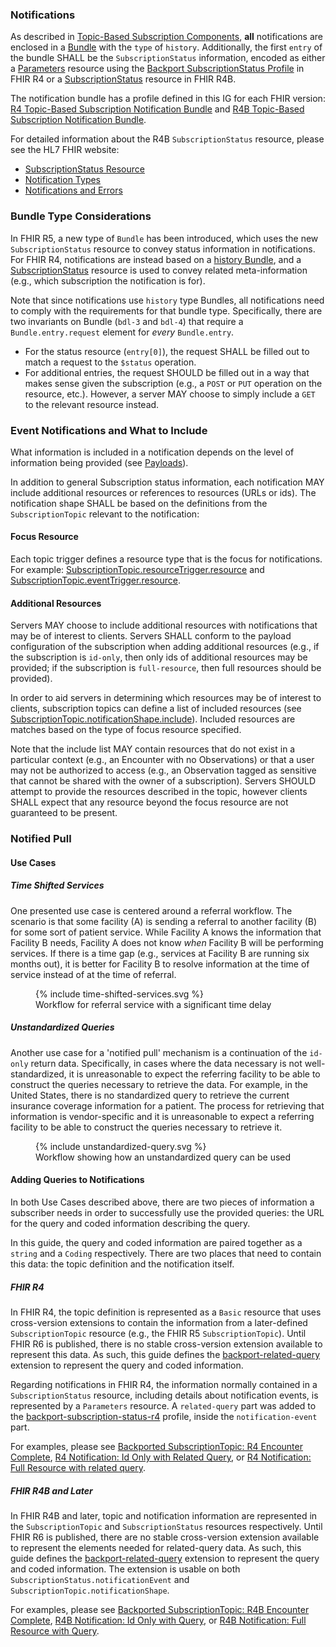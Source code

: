 ### Notifications

As described in [Topic-Based Subscription Components](components.html#subscription-notifications), **all** notifications are enclosed in a [Bundle](http://hl7.org/fhir/bundle.html) with the `type` of `history`.  Additionally, the first `entry` of the bundle SHALL be the `SubscriptionStatus` information, encoded as either a [Parameters](http://hl7.org/fhir/R4/parameters.html) resource using the [Backport SubscriptionStatus Profile](StructureDefinition-backport-subscription-status-r4.html) in FHIR R4 or a [SubscriptionStatus](http://hl7.org/fhir/subscriptionstatus.html) resource in FHIR R4B.

The notification bundle has a profile defined in this IG for each FHIR version: [R4 Topic-Based Subscription Notification Bundle](StructureDefinition-backport-subscription-notification-r4.html) and [R4B Topic-Based Subscription Notification Bundle](StructureDefinition-backport-subscription-notification.html).


For detailed information about the R4B `SubscriptionStatus` resource, please see the HL7 FHIR website:
* [SubscriptionStatus Resource](http://hl7.org/fhir/subscriptionstatus.html)
* [Notification Types](http://hl7.org/fhir/subscriptionstatus.html#notification-types)
* [Notifications and Errors](http://hl7.org/fhir/subscriptionstatus.html#errors)


### Bundle Type Considerations

In FHIR R5, a new type of `Bundle` has been introduced, which uses the new `SubscriptionStatus` resource to convey status information in notifications.  For FHIR R4, notifications are instead based on a [history Bundle](http://hl7.org/fhir/bundle.html#history), and a [SubscriptionStatus](http://hl7.org/fhir/subscriptionstatus.html) resource is used to convey related meta-information (e.g., which subscription the notification is for).

Note that since notifications use `history` type Bundles, all notifications need to comply with the requirements for that bundle type.  Specifically, there are two invariants on Bundle (`bdl-3` and `bdl-4`) that require a `Bundle.entry.request` element for *every* `Bundle.entry`.
* For the status resource (`entry[0]`), the request SHALL be filled out to match a request to the `$status` operation.
* For additional entries, the request SHOULD be filled out in a way that makes sense given the subscription (e.g., a `POST` or `PUT` operation on the resource, etc.).  However, a server MAY choose to simply include a `GET` to the relevant resource instead.

### Event Notifications and What to Include

What information is included in a notification depends on the level of information being provided (see [Payloads](payloads.html)).

In addition to general Subscription status information, each notification MAY include additional resources or references to resources (URLs or ids).  The notification shape SHALL be based on the definitions from the `SubscriptionTopic` relevant to the notification:

#### Focus Resource

Each topic trigger defines a resource type that is the focus for notifications.  For example: [SubscriptionTopic.resourceTrigger.resource](http://hl7.org/fhir/subscriptiontopic-definitions.html#SubscriptionTopic.resourceTrigger.resource) and [SubscriptionTopic.eventTrigger.resource](http://hl7.org/fhir/subscriptiontopic-definitions.html#SubscriptionTopic.eventTrigger.resource).

#### Additional Resources

Servers MAY choose to include additional resources with notifications that may be of interest to clients.  Servers SHALL conform to the payload configuration of the subscription when adding additional resources (e.g., if the subscription is `id-only`, then only ids of additional resources may be provided; if the subscription is `full-resource`, then full resources should be provided).

In order to aid servers in determining which resources may be of interest to clients, subscription topics can define a list of included resources (see [SubscriptionTopic.notificationShape.include](http://hl7.org/fhir/subscriptiontopic-definitions.html#SubscriptionTopic.notificationShape.include)).  Included resources are matches based on the type of focus resource specified.

Note that the include list MAY contain resources that do not exist in a particular context (e.g., an Encounter with no Observations) or that a user may not be authorized to access (e.g., an Observation tagged as sensitive that cannot be shared with the owner of a subscription).  Servers SHOULD attempt to provide the resources described in the topic, however clients SHALL expect that any resource beyond the focus resource are not guaranteed to be present.

### Notified Pull

#### Use Cases

##### Time Shifted Services

One presented use case is centered around a referral workflow.  The scenario is that some facility (A) is sending a referral to another facility (B) for some sort of patient service.  While Facility A knows the information that Facility B needs, Facility A does not know *when* Facility B will be performing services.  If there is a time gap (e.g., services at Facility B are running six months out), it is better for Facility B to resolve information at the time of service instead of at the time of referral.

<figure>
  {% include time-shifted-services.svg %}
  <figcaption>Workflow for referral service with a significant time delay</figcaption>
</figure>


##### Unstandardized Queries

Another use case for a 'notified pull' mechanism is a continuation of the `id-only` return data.  Specifically, in cases where the data necessary is not well-standardized, it is unreasonable to expect the referring facility to be able to construct the queries necessary to retrieve the data.  For example, in the United States, there is no standardized query to retrieve the current insurance coverage information for a patient.  The process for retrieving that information is vendor-specific and it is unreasonable to expect a referring facility to be able to construct the queries necessary to retrieve it.

<figure>
  {% include unstandardized-query.svg %}
  <figcaption>Workflow showing how an unstandardized query can be used</figcaption>
</figure>

#### Adding Queries to Notifications

In both Use Cases described above, there are two pieces of information a subscriber needs in order to successfully use the provided queries: the URL for the query and coded information describing the query.

In this guide, the query and coded information are paired together as a `string` and a `Coding` respectively.  There are two places that need to contain this data: the topic definition and the notification itself.

##### FHIR R4

In FHIR R4, the topic definition is represented as a `Basic` resource that uses cross-version extensions to contain the information from a later-defined `SubscriptionTopic` resource (e.g., the FHIR R5 `SubscriptionTopic`).  Until FHIR R6 is published, there is no stable cross-version extension available to represent this data.  As such, this guide defines the [backport-related-query](StructureDefinition-backport-related-query.html) extension to represent the query and coded information.

Regarding notifications in FHIR R4, the information normally contained in a `SubscriptionStatus` resource, including details about notification events, is represented by a `Parameters` resource.  A `related-query` part was added to the [backport-subscription-status-r4](StructureDefinition-backport-subscription-status-r4.html) profile, inside the `notification-event` part.

For examples, please see [Backported SubscriptionTopic: R4 Encounter Complete](Basic-r4-encounter-complete.html), [R4 Notification: Id Only with Related Query](Bundle-r4-notification-id-only-with-query.html), or [R4 Notification: Full Resource with related query](Bundle-r4-notification-full-resource-with-query.html).


##### FHIR R4B and Later

In FHIR R4B and later, topic and notification information are represented in the `SubscriptionTopic` and `SubscriptionStatus` resources respectively.  Until FHIR R6 is published, there are no stable cross-version extension available to represent the elements needed for related-query data.  As such, this guide defines the [backport-related-query](StructureDefinition-backport-related-query.html) extension to represent the query and coded information.  The extension is usable on both `SubscriptionStatus.notificationEvent` and `SubscriptionTopic.notificationShape`.

For examples, please see [Backported SubscriptionTopic: R4B Encounter Complete](SubscriptionTopic-r4b-encounter-complete.html), [R4B Notification: Id Only with Query](Bundle-r4b-notification-id-only-with-query.html), or [R4B Notification: Full Resource with Query](Bundle-r4b-notification-full-resource-with-query.html).